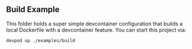 ## Build Example

This folder holds a super simple devcontainer configuration that builds a local Dockerfile with a devcontainer feature. You can start this project via:
```
devpod up ./examples/build
```
